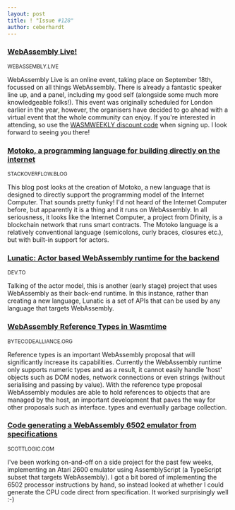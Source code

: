 ```yaml
---
layout: post
title: ! "Issue #128"
author: ceberhardt
---
```


### [WebAssembly Live!](https://www.webassembly.live/)

<small>WEBASSEMBLY.LIVE</small>

WebAssembly Live is an online event, taking place on September 18th, focussed on all things WebAssembly. There is already a fantastic speaker line up, and a panel, including my good self (alongside some much more knowledgeable folks!). This event was originally scheduled for London earlier in the year, however, the organisers have decided to go ahead with a virtual event that the whole community can enjoy. If you're interested in attending, so use the [WASMWEEKLY discount code](https://www.eventbrite.co.uk/e/webassembly-live-london-tickets-90549689559?discount=WASMWEEKLY) when signing up. I look forward to seeing you there!

### [Motoko, a programming language for building directly on the internet](https://stackoverflow.blog/2020/08/24/motoko-the-language-that-turns-the-web-into-a-computer/)

<small>STACKOVERFLOW.BLOG</small>

This blog post looks at the creation of Motoko, a new language that is designed to directly support the programming model of the Internet Computer. That sounds pretty funky! I'd not heard of the Internet Computer before, but apparently it is a thing and it runs on WebAssembly. In all seriousness, it looks like the Internet Computer, a project from Dfinity, is a blockchain network that runs smart contracts. The Motoko language is a relatively conventional language (semicolons, curly braces, closures etc.), but with built-in support for actors.

### [Lunatic: Actor based WebAssembly runtime for the backend](https://dev.to/bkolobara/lunatic-actor-based-webassembly-runtime-for-the-backend-36oj)

<small>DEV.TO</small>

Talking of the actor model, this is another (early stage) project that uses WebAssembly as their back-end runtime. In this instance, rather than creating a new language, Lunatic is a set of APIs that can be used by any language that targets WebAssembly.

### [WebAssembly Reference Types in Wasmtime](https://bytecodealliance.org/articles/reference-types-in-wasmtime)

<small>BYTECODEALLIANCE.ORG</small>

Reference types is an important WebAssembly proposal that will significantly increase its capabilities. Currently the WebAssembly runtime only supports numeric types and as a result, it cannot easily handle 'host' objects such as DOM nodes, network connections or even strings (without serialising and passing by value). With the reference type proposal WebAssembly modules are able to hold references to objects that are managed by the host, an important development that paves the way for other proposals such as interface. types and eventually garbage collection.

### [Code generating a WebAssembly 6502 emulator from specifications](https://blog.scottlogic.com/2020/08/26/codegen-6502-webassembly.html)

<small>SCOTTLOGIC.COM</small>

I've been working on-and-off on a side project for the past few weeks, implementing an Atari 2600 emulator using AssemblyScript (a TypeScript subset that targets WebAssembly). I got a bit bored of implementing the 6502 processor instructions by hand, so instead looked at whether I could generate the CPU code direct from specification. It worked surprisingly well :-)